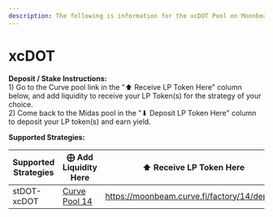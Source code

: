 ```yaml
---
description: The following is information for the xcDOT Pool on Moonbeam via Curve Finance
---
```


# xcDOT

**Deposit / Stake Instructions:**\
1\) Go to the Curve pool link in the "⬆️ Receive LP Token Here" column below, and add liquidity to receive your LP Token(s) for the strategy of your choice.\
2\) Come back to the Midas pool in the "⬇ Deposit LP Token Here" column to deposit your LP token(s) and earn yield.

**Supported Strategies:**

<table><thead><tr><th width="203.7142857142857">Supported Strategies</th><th>⨁ Add Liquidity Here</th><th width="159" align="center">⬆️ Receive LP Token Here</th><th width="150">⬇ Deposit LP Token Here</th><th>Strategy Documentation</th></tr></thead><tbody><tr><td>stDOT-xcDOT</td><td><a href="https://moonbeam.curve.fi/factory/14">Curve Pool 14</a></td><td align="center"><a href="https://moonbeam.curve.fi/factory/14/deposit">https://moonbeam.curve.fi/factory/14/deposit</a></td><td><a href="https://app.midascapital.xyz/1284/pool/2">https://app.midascapital.xyz/1284/pool/2</a></td><td><a href="https://resources.curve.fi/reward-gauges/understanding-gauges">https://resources.curve.fi/reward-gauges/understanding-gauges</a></td></tr></tbody></table>

